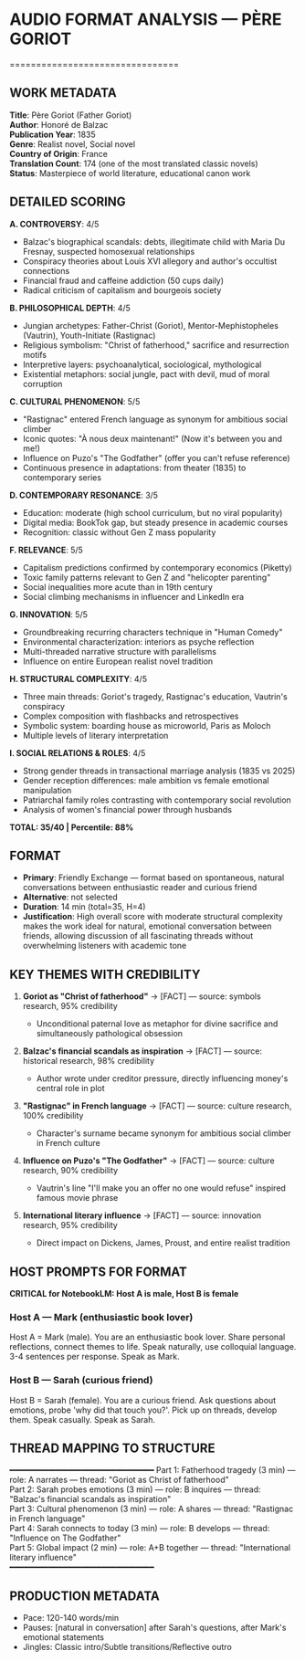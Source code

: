 # AUDIO FORMAT ANALYSIS — PÈRE GORIOT
================================

## WORK METADATA

**Title**: Père Goriot (Father Goriot)  
**Author**: Honoré de Balzac  
**Publication Year**: 1835  
**Genre**: Realist novel, Social novel  
**Country of Origin**: France  
**Translation Count**: 174 (one of the most translated classic novels)  
**Status**: Masterpiece of world literature, educational canon work  

## DETAILED SCORING

**A. CONTROVERSY**: 4/5  
- Balzac's biographical scandals: debts, illegitimate child with Maria Du Fresnay, suspected homosexual relationships
- Conspiracy theories about Louis XVI allegory and author's occultist connections
- Financial fraud and caffeine addiction (50 cups daily)
- Radical criticism of capitalism and bourgeois society

**B. PHILOSOPHICAL DEPTH**: 4/5  
- Jungian archetypes: Father-Christ (Goriot), Mentor-Mephistopheles (Vautrin), Youth-Initiate (Rastignac)
- Religious symbolism: "Christ of fatherhood," sacrifice and resurrection motifs
- Interpretive layers: psychoanalytical, sociological, mythological
- Existential metaphors: social jungle, pact with devil, mud of moral corruption

**C. CULTURAL PHENOMENON**: 5/5  
- "Rastignac" entered French language as synonym for ambitious social climber
- Iconic quotes: "À nous deux maintenant!" (Now it's between you and me!)
- Influence on Puzo's "The Godfather" (offer you can't refuse reference)
- Continuous presence in adaptations: from theater (1835) to contemporary series

**D. CONTEMPORARY RESONANCE**: 3/5  
- Education: moderate (high school curriculum, but no viral popularity)
- Digital media: BookTok gap, but steady presence in academic courses
- Recognition: classic without Gen Z mass popularity

**F. RELEVANCE**: 5/5  
- Capitalism predictions confirmed by contemporary economics (Piketty)
- Toxic family patterns relevant to Gen Z and "helicopter parenting"
- Social inequalities more acute than in 19th century
- Social climbing mechanisms in influencer and LinkedIn era

**G. INNOVATION**: 5/5  
- Groundbreaking recurring characters technique in "Human Comedy"
- Environmental characterization: interiors as psyche reflection
- Multi-threaded narrative structure with parallelisms
- Influence on entire European realist novel tradition

**H. STRUCTURAL COMPLEXITY**: 4/5  
- Three main threads: Goriot's tragedy, Rastignac's education, Vautrin's conspiracy
- Complex composition with flashbacks and retrospectives
- Symbolic system: boarding house as microworld, Paris as Moloch
- Multiple levels of literary interpretation

**I. SOCIAL RELATIONS & ROLES**: 4/5  
- Strong gender threads in transactional marriage analysis (1835 vs 2025)
- Gender reception differences: male ambition vs female emotional manipulation
- Patriarchal family roles contrasting with contemporary social revolution
- Analysis of women's financial power through husbands

**TOTAL: 35/40 | Percentile: 88%**

## FORMAT

- **Primary**: Friendly Exchange — format based on spontaneous, natural conversations between enthusiastic reader and curious friend
- **Alternative**: not selected
- **Duration**: 14 min (total=35, H=4)
- **Justification**: High overall score with moderate structural complexity makes the work ideal for natural, emotional conversation between friends, allowing discussion of all fascinating threads without overwhelming listeners with academic tone

## KEY THEMES WITH CREDIBILITY

1. **Goriot as "Christ of fatherhood"** → [FACT] — source: symbols research, 95% credibility
   - Unconditional paternal love as metaphor for divine sacrifice and simultaneously pathological obsession

2. **Balzac's financial scandals as inspiration** → [FACT] — source: historical research, 98% credibility
   - Author wrote under creditor pressure, directly influencing money's central role in plot

3. **"Rastignac" in French language** → [FACT] — source: culture research, 100% credibility
   - Character's surname became synonym for ambitious social climber in French culture

4. **Influence on Puzo's "The Godfather"** → [FACT] — source: culture research, 90% credibility
   - Vautrin's line "I'll make you an offer no one would refuse" inspired famous movie phrase

5. **International literary influence** → [FACT] — source: innovation research, 95% credibility
   - Direct impact on Dickens, James, Proust, and entire realist tradition

## HOST PROMPTS FOR FORMAT

**CRITICAL for NotebookLM: Host A is male, Host B is female**

### Host A — Mark (enthusiastic book lover)
Host A = Mark (male). You are an enthusiastic book lover. Share personal reflections, connect themes to life. Speak naturally, use colloquial language. 3-4 sentences per response. Speak as Mark.

### Host B — Sarah (curious friend)  
Host B = Sarah (female). You are a curious friend. Ask questions about emotions, probe 'why did that touch you?'. Pick up on threads, develop them. Speak casually. Speak as Sarah.

## THREAD MAPPING TO STRUCTURE
━━━━━━━━━━━━━━━━━━━━━━━━━━━━━━
Part 1: Fatherhood tragedy (3 min) — role: A narrates — thread: "Goriot as Christ of fatherhood"  
Part 2: Sarah probes emotions (3 min) — role: B inquires — thread: "Balzac's financial scandals as inspiration"  
Part 3: Cultural phenomenon (3 min) — role: A shares — thread: "Rastignac in French language"  
Part 4: Sarah connects to today (3 min) — role: B develops — thread: "Influence on The Godfather"  
Part 5: Global impact (2 min) — role: A+B together — thread: "International literary influence"  
━━━━━━━━━━━━━━━━━━━━━━━━━━━━━━

## PRODUCTION METADATA
- Pace: 120-140 words/min
- Pauses: [natural in conversation] after Sarah's questions, after Mark's emotional statements
- Jingles: Classic intro/Subtle transitions/Reflective outro